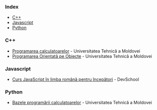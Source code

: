### Index

* [C++](#cpp)
* [Javascript](#javascript)
* [Python](#python)


### <a id="cpp"></a>C++

* [Programarea calculatoarelor](https://lectii.utm.md/courses/programarea-calculatoarelor/) - Universitatea Tehnică a Moldovei
* [Programarea Orientată pe Obiecte](https://lectii.utm.md/courses/programarea-orientata-pe-obiecte/) - Universitatea Tehnică a Moldovei


### Javascript

* [Curs JavaScript în limba română pentru începători](https://www.youtube.com/playlist?list=PL7aWL1nkGk0ytE-fV1pApIdKI2ZwIyw-5) - DevSchool


### Python

* [Bazele programării calculatoarelor](https://lectii.utm.md/courses/bazele-programarii-calculatoarelor/) - Universitatea Tehnică a Moldovei

